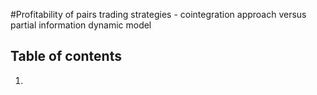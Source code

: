 #Profitability of pairs trading strategies - cointegration approach versus partial information dynamic model

## Table of contents 
1. 

